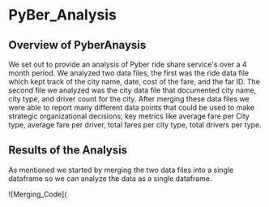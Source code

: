 # PyBer_Analysis

## Overview of PyberAnaysis

We set out to provide an analysis of Pyber ride share service's over a 4 month period. We analyzed two data files, the first was the ride data file which kept track of the city name, date, cost of the fare, and the far ID. The second file we analyzed was the city data file that documented city name, city type, and driver count for the city. After merging these data files we were able to report many different data points that could be used to make strategic organizational decisions; key metrics like average fare per City type, average fare per driver, total fares per city type, total drivers per type.





## Results of the Analysis
As mentioned we started by merging the two data files into a single dataframe so we can analyze the data as a single dataframe.

![Merging_Code](